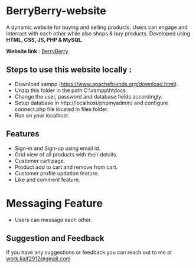 # BerryBerry-website
A dynamic website for buying and selling products. Users can engage and interract with each other while also shops & buy products. Developed using **HTML, CSS, JS, PHP & MySQL**.

**Website link** : [BerryBerry](http://beriberi.free.nf/)

## Steps to use this website locally :

 - Download xampp (https://www.apachefriends.org/download.html).
 - Unzip this folder in the path C:\xampp\htdocs
 - Change the user, password and database fields accordingly.
 - Setup database in http://localhost/phpmyadmin/ and configure connect.php file located in files folder.
 - Run on your localhost.

## Features
- Sign-in and Sign-up using email id.
- Grid view of all products with their details.
- Customer cart page.
- Product add to cart and remove from cart.
- Customer profile updation feature.
- Like and comment feature.
# Messaging Feature
- Users can message each other. 

## Suggestion and Feedback

If you have any suggestions or feedback you can reach out to me at work.kaif2912@gmail.com
